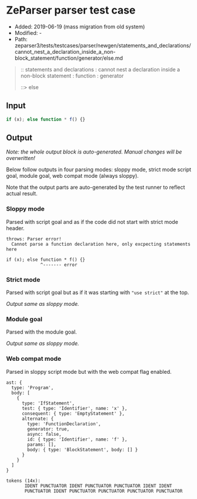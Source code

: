 # ZeParser parser test case

- Added: 2019-06-19 (mass migration from old system)
- Modified: -
- Path: zeparser3/tests/testcases/parser/newgen/statements_and_declarations/cannot_nest_a_declaration_inside_a_non-block_statement/function/generator/else.md

> :: statements and declarations : cannot nest a declaration inside a non-block statement : function : generator
>
> ::> else

## Input

`````js
if (x); else function * f() {}
`````

## Output

_Note: the whole output block is auto-generated. Manual changes will be overwritten!_

Below follow outputs in four parsing modes: sloppy mode, strict mode script goal, module goal, web compat mode (always sloppy).

Note that the output parts are auto-generated by the test runner to reflect actual result.

### Sloppy mode

Parsed with script goal and as if the code did not start with strict mode header.

`````
throws: Parser error!
  Cannot parse a function declaration here, only excpecting statements here

if (x); else function * f() {}
             ^------- error
`````

### Strict mode

Parsed with script goal but as if it was starting with `"use strict"` at the top.

_Output same as sloppy mode._

### Module goal

Parsed with the module goal.

_Output same as sloppy mode._

### Web compat mode

Parsed in sloppy script mode but with the web compat flag enabled.

`````
ast: {
  type: 'Program',
  body: [
    {
      type: 'IfStatement',
      test: { type: 'Identifier', name: 'x' },
      consequent: { type: 'EmptyStatement' },
      alternate: {
        type: 'FunctionDeclaration',
        generator: true,
        async: false,
        id: { type: 'Identifier', name: 'f' },
        params: [],
        body: { type: 'BlockStatement', body: [] }
      }
    }
  ]
}

tokens (14x):
       IDENT PUNCTUATOR IDENT PUNCTUATOR PUNCTUATOR IDENT IDENT
       PUNCTUATOR IDENT PUNCTUATOR PUNCTUATOR PUNCTUATOR PUNCTUATOR
`````

